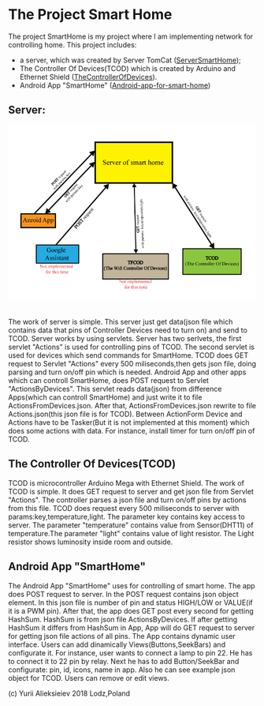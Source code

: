 # The Project Smart Home
The project SmartHome is my project where I am implementing network for controlling home. 
This project includes: 
 * a server, which was created by Server TomCat ([ServerSmartHome](https://github.com/AlieksieievYurii/SmartHome_server));
 * The Controller Of Devices(TCOD)
 which is created by Arduino and Ethernet Shield ([TheControllerOfDevices](https://github.com/AlieksieievYurii/TheControllerOfDevices)).
 * Android App "SmartHome" ([Android-app-for-smart-home](https://github.com/AlieksieievYurii/Android-app-for-smart-home))
 
## Server:
<a><img src="Documentation/diagram_arhitekture.png"></a>&nbsp;

The work of server is simple. This server just get data(json file which contains data that
pins of Controller Devices need to  turn on) and send to TCOD. Server works by using servlets. 
Server has two serlvets, the first servlet "Actions" is used for controlling pins of TCOD. 
The second servlet is used for devices which send commands for SmartHome. 
TCOD does GET request to Servlet "Actions" every 500 miliseconds,then gets json file, 
doing parsing and turn on/off pin which is needed. Android App and other apps which can controll SmartHome, 
does POST request to Servlet "ActionsByDevices". This servlet reads data(json) from difference Apps(which can controll SmartHome) 
and just write it to file ActionsFromDevices.json. After that, ActionsFromDevices.json rewrite to file Actions.json(this json file is
for TCOD). Between ActionForm Device and Actions have to be Tasker(But it is not implemented at this moment)
which does some actions with data. For instance, install timer for turn on/off pin of TCOD.

## The Controller Of Devices(TCOD)

TCOD is microcontroller Arduino Mega with Ethernet Shield. The work of TCOD is simple. It does GET request to server 
and get json file from Servlet "Actions". The controller parses a json file and turn on/off pins by actions from this file.
TCOD does request every 500 miliseconds to server with params:key,temperature,light. The parameter key contains key access to server.
The parameter "temperature" contains value from Sensor(DHT11) of temperature.The parameter "light" contains value of light resistor.
The Light resistor shows luminosity inside room and outside.

## Android App "SmartHome"

The Android App "SmartHome" uses for controlling of smart home. The app does POST request to server. In the POST request contains
json object element. In this json file is number of pin and status HIGH/LOW or VALUE(if it is a PWM pin). After that, the app does
GET post every second for getting HashSum. HashSum is from json file ActionsByDevices. If after getting HashSum it differs from
HashSum in App, App will do GET request to server for getting json file actions of all pins.
The App contains dynamic user interface. Users can add dinamically Views(Buttons,SeekBars) and configurate it. For instance,
user wants to connect a lamp to pin 22. He has to connect it to 22 pin by relay. Next he has to add Button/SeekBar and configurate:
pin, id, icons, name in app. Also he can see example json object for TCOD. Users can remove or edit views.

 
 
 
 
 
(c) Yurii Alieksieiev 2018 Lodz,Poland
 

